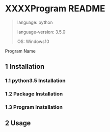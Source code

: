 # XXXXProgram README


> language: python
>
> language-version: 3.5.0
>
> OS: Windows10
>


 Program Name

## 1 Installation

### 1.1 python3.5 Installation

### 1.2 Package Installation

### 1.3 Program Installation


## 2 Usage
